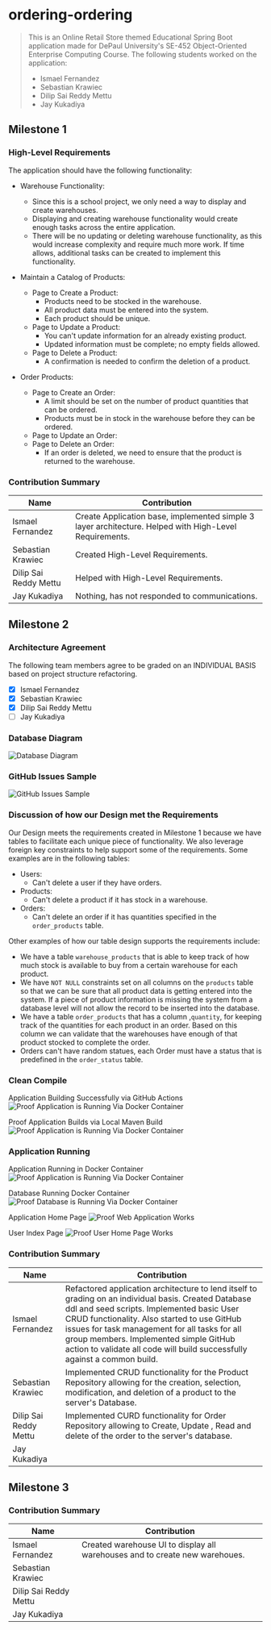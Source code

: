 # ordering-ordering
> This is an Online Retail Store themed Educational Spring Boot application made for DePaul University's SE-452 Object-Oriented Enterprise Computing Course. The following students worked on the application:
> - Ismael Fernandez
> - Sebastian Krawiec
> - Dilip Sai Reddy Mettu
> - Jay Kukadiya

## Milestone 1
### High-Level Requirements
The application should have the following functionality:
- Warehouse Functionality:
  - Since this is a school project, we only need a way to display and create warehouses.
  - Displaying and creating warehouse functionality would create enough tasks across the entire application.
  - There will be no updating or deleting warehouse functionality, as this would increase complexity and require much more work. If time allows, additional tasks can be created to implement this functionality.

- Maintain a Catalog of Products:
  - Page to Create a Product:
    - Products need to be stocked in the warehouse.
    - All product data must be entered into the system.
    - Each product should be unique.
  - Page to Update a Product:
    - You can't update information for an already existing product.
    - Updated information must be complete; no empty fields allowed.
  - Page to Delete a Product:
    - A confirmation is needed to confirm the deletion of a product.

- Order Products:
  - Page to Create an Order:
    - A limit should be set on the number of product quantities that can be ordered.
    - Products must be in stock in the warehouse before they can be ordered.
  - Page to Update an Order:
  - Page to Delete an Order:
    - If an order is deleted, we need to ensure that the product is returned to the warehouse.

### Contribution Summary
| Name                  | Contribution                                                                                          |
|-----------------------|-------------------------------------------------------------------------------------------------------|
| Ismael Fernandez      | Create Application base, implemented simple 3 layer architecture. Helped with High-Level Requirements.|
| Sebastian Krawiec     | Created High-Level Requirements.                                                                      |
| Dilip Sai Reddy Mettu | Helped with High-Level Requirements.                                                                  |
| Jay Kukadiya          | Nothing, has not responded to communications.                                                         |

## Milestone 2
### Architecture Agreement
The following team members agree to be graded on an INDIVIDUAL BASIS based on project structure refactoring.
- [X] Ismael Fernandez
- [X] Sebastian Krawiec
- [X] Dilip Sai Reddy Mettu
- [ ] Jay Kukadiya

### Database Diagram
![Database Diagram](docs/images/database-diagram.png)

### GitHub Issues Sample
![GitHub Issues Sample](docs/images/github-issues-for-task-managment.png)

### Discussion of how our Design met the Requirements
Our Design meets the requirements created in Milestone 1 because we have tables to facilitate each unique piece of functionality. We also leverage foreign key constraints to help support some of the requirements. Some examples are in the following tables:
- Users:
  - Can't delete a user if they have orders.
- Products:
  - Can't delete a product if it has stock in a warehouse.
- Orders:
  - Can't delete an order if it has quantities specified in the ```order_products``` table.

Other examples of how our table design supports the requirements include:
  - We have a table ```warehouse_products``` that is able to keep track of how much stock is available to buy from a certain warehouse for each product.
  - We have ```NOT NULL``` constraints set on all columns on the ```products``` table so that we can be sure that all product data is getting entered into the system. If a piece of product information is missing the system from a database level will not allow the record to be inserted into the database.
  - We have a table ```order_products``` that has a column ,```quantity```, for keeping track of the quantities for each product in an order. Based on this column we can validate that the warehouses have enough of that product stocked to complete the order.
  - Orders can't have random statues, each Order must have a status that is predefined in the ```order_status``` table.

### Clean Compile
Application Building Successfully via GitHub Actions
![Proof Application is Running Via Docker Container](docs/images/proof-application-builds-via-github-action.png)

Proof Application Builds via Local Maven Build
![Proof Application is Running Via Docker Container](docs/images/proof-application-builds-via-local-maven-build.png)

### Application Running
Application Running in Docker Container
![Proof Application is Running Via Docker Container](docs/images/proof-application-is-running-via-docker-container.png)

Database Running Docker Container
![Proof Database is Running Via Docker Container](docs/images/proof-database-is-running-via-docker-container.png)

Application Home Page
![Proof Web Application Works](docs/images/application-home-page-running.png)

User Index Page
![Proof User Home Page Works](docs/images/application-user-index-page-running.png)

### Contribution Summary
| Name                  | Contribution                                                                                                                                                                                                                                                                                                                                                             |
|-----------------------|--------------------------------------------------------------------------------------------------------------------------------------------------------------------------------------------------------------------------------------------------------------------------------------------------------------------------------------------------------------------------|
| Ismael Fernandez      | Refactored application architecture to lend itself to grading on an individual basis. Created Database ddl and seed scripts. Implemented basic User CRUD functionality. Also started to use GitHub issues for task management for all tasks for all group members. Implemented simple GitHub action to validate all code will build successfully against a common build. |
| Sebastian Krawiec     | Implemented CRUD functionality for the Product Repository allowing for the creation, selection, modification, and deletion of a product to the server's Database.                                                                                                                                                                                                        |
| Dilip Sai Reddy Mettu | Implemented CURD functionality for Order Repository allowing to Create, Update , Read and delete of the order to the server's database.                                                                                                                                                                                                                                  |
| Jay Kukadiya          |                                                                                                                                                                                                                                                                                                                                                                          |

## Milestone 3

### Contribution Summary
| Name                  | Contribution                                                                |
|-----------------------|-----------------------------------------------------------------------------|
| Ismael Fernandez      | Created warehouse UI to display all warehouses and to create new warehoues. |
| Sebastian Krawiec     |                                                                             |
| Dilip Sai Reddy Mettu |                                                                             |
| Jay Kukadiya          |                                                                             |
